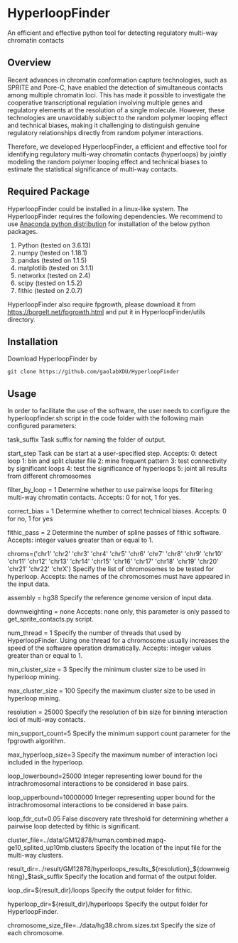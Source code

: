 # HyperloopFinder
An efficient and effective python tool for detecting regulatory multi-way chromatin contacts

## Overview
Recent advances in chromatin conformation capture technologies, such as SPRITE and Pore-C, have enabled the detection of simultaneous contacts among multiple chromatin loci. This has made it possible to investigate the cooperative transcriptional regulation involving multiple genes and regulatory elements at the resolution of a single molecule. However, these technologies are unavoidably subject to the random polymer looping effect and technical biases, making it challenging to distinguish genuine regulatory relationships directly from random polymer interactions.

Therefore, we developed HyperloopFinder, a efficient and effective tool for identifying regulatory multi-way chromatin contacts (hyperloops) by jointly modeling the random polymer looping effect and technical biases to estimate the statistical significance of multi-way contacts.

## Required Package

HyperloopFinder could be installed in a linux-like system. The HyperloopFinder requires the following dependencies. We recommend to use [Anaconda python distribution](https://www.anaconda.com/what-is-anaconda/) for installation of the below python packages.

1. Python (tested on 3.6.13)
2. numpy (tested on 1.18.1)
3. pandas (tested on 1.1.5)
4. matplotlib (tested on 3.1.1)
5. networkx (tested on 2.4)
6. scipy (tested on 1.5.2)
7. fithic (tested on 2.0.7)

HyperloopFinder also require fpgrowth, please download it from https://borgelt.net/fpgrowth.html and put it in HyperloopFinder/utils directory.

## Installation

Download HyperloopFinder by

```shell
git clone https://github.com/gaolabXDU/HyperloopFinder
```

## Usage

In order to facilitate the use of the software, the user needs to configure the hyperloopfinder.sh script in the code folder with the following main configured parameters:

task_suffix
Task suffix for naming the folder of output.

start_step
Task can be start at a user-specified step.
Accepts:
0: detect loop
1: bin and split cluster file
2: mine frequent pattern
3: test connectivity by significant loops
4: test the significance of hyperloops
5: joint all results from different chromosomes

filter_by_loop = 1
Determine whether to use pairwise loops for filtering multi-way chromatin contacts.
Accepts: 0 for not, 1 for yes.

correct_bias = 1
Determine whether to correct technical biases.
Accepts: 0 for no, 1 for yes

fithic_pass = 2
Determine the number of spline passes of fithic software.
Accepts: integer values greater than or equal to 1.


chroms=('chr1' 'chr2' 'chr3' 'chr4' 'chr5' 'chr6' 'chr7' 'chr8' 'chr9' 'chr10' 'chr11' 'chr12' 'chr13' 'chr14' 'chr15' 'chr16' 'chr17' 'chr18' 'chr19' 'chr20' 'chr21' 'chr22' 'chrX')
Specify the list of chromosomes to be tested for hyperloop.
Accepts: the names of the chromosomes must have appeared in the input data.

assembly = hg38
Specify the reference genome version of input data.

downweighting = none
Accepts: none only, this parameter is only passed to get_sprite_contacts.py script.

num_thread = 1
Specify the number of threads that used by HyperloopFinder. Using one thread for a chromosome usually increases the speed of the software operation dramatically.
Accepts: integer values greater than or equal to 1.

min_cluster_size = 3
Specify the minimum cluster size to be used in hyperloop mining.

max_cluster_size = 100
Specify the maximum cluster size to be used in hyperloop mining.

resolution = 25000
Specify the resolution of bin size for binning interaction loci of multi-way contacts.

min_support_count=5
Specify the minimum support count parameter for the fpgrowth algorithm. 

max_hyperloop_size=3
Specify the maximum number of interaction loci included in the hyperloop.

loop_lowerbound=25000
 Integer representing lower bound for the intrachromosomal interactions to be considered in base pairs.

loop_upperbound=10000000
Integer representing upper bound for the intrachromosomal interactions to be considered in base pairs.

loop_fdr_cut=0.05
False discovery rate threshold for determining whether a pairwise loop detected by fithic is significant.

cluster_file=../data/GM12878/human.combined.mapq-ge10_splited_up10mb.clusters
Specify the location of the input file for the multi-way clusters.

result_dir=../result/GM12878/hyperloops_results_${resolution}_${downweighting}_$task_suffix
Specify the location and format of the output folder.

loop_dir=${result_dir}/loops
Specify the output folder for fithic.

hyperloop_dir=${result_dir}/hyperloops
Specify the output folder for HyperloopFinder.

chromosome_size_file=../data/hg38.chrom.sizes.txt
Specify the size of each chromosome.
